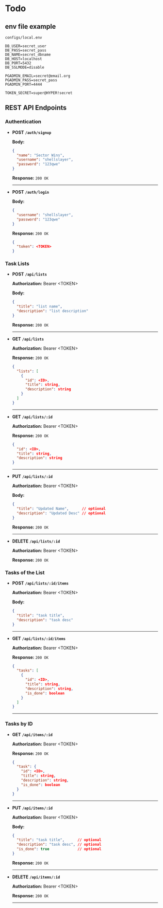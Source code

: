 # Todo

## env file example

`configs/local.env`

```
DB_USER=secret_user
DB_PASS=secret_pass
DB_NAME=secret_dbname
DB_HOST=localhost
DB_PORT=5432
DB_SSLMODE=disable

PGADMIN_EMAIL=secret@email.org
PGADMIN_PASS=secret_pass
PGADMIN_PORT=4444

TOKEN_SECRET=super@HYPER!secret
```


## REST API Endpoints

### Authentication

- **POST** **`/auth/signup`**

  **Body:**
  ```json
  {
    "name": "Sector Wins",
    "username": "shellslayer",
    "password": "123qwe"
  }
  ```
  **Response:** `200 OK`

  ---
- **POST** **`/auth/login`**

  **Body:**
  ```json
  {
    "username": "shellslayer",
    "password": "123qwe"
  }
  ```
  **Response:** `200 OK`
  ```json
  {
    "token": <TOKEN>
  }
  ```

### Task Lists

- **POST** **`/api/lists`**

  **Authorization:** Bearer \<TOKEN>

  **Body:**
  ```json
  {
    "title": "list name",
    "description": "list description"
  }
  ```
  **Response:** `200 OK`

  ---

- **GET** **`/api/lists`**

  **Authorization:** Bearer \<TOKEN>

  **Response:** `200 OK`
  ```json
  {
    "lists": [
      {
        "id": <ID>,
        "title": string,
        "description": string
      }
    ]
  }
  ```
  ---

- **GET** **`/api/lists/:id`**

  **Authorization:** Bearer \<TOKEN>

  **Response:** `200 OK`
  ```json
  {
    "id": <ID>,
    "title": string,
    "description": string
  }
  ```
  ---

- **PUT** **`/api/lists/:id`**

  **Authorization:** Bearer \<TOKEN>

  **Body:**
  ```json
  {
    "title": "Updated Name",      // optional
    "description": "Updated Desc" // optional
  }
  ```
  **Response:** `200 OK`

  ---

- **DELETE** **`/api/lists/:id`**

  **Authorization:** Bearer \<TOKEN>

  **Response:** `200 OK`

### Tasks of the List

- **POST** **`/api/lists/:id/items`**

  **Authorization:** Bearer \<TOKEN>

  **Body:**
  ```json
  {
    "title": "task title",
    "description": "task desc"
  }
  ```
  ---

- **GET** **`/api/lists/:id/items`**

  **Authorization:** Bearer \<TOKEN>

  **Response:** `200 OK`
  ```json
  {
    "tasks": [
      {
        "id": <ID>,
        "title": string,
        "description": string,
        "is_done": boolean
      }
    ]
  }
  ```
  ---

### Tasks by ID

- **GET** **`/api/items/:id`**

  **Authorization:** Bearer \<TOKEN>

  **Response:** `200 OK`
  ```json
  {
    "task": {
      "id": <ID>,
      "title": string,
      "description": string,
      "is_done": boolean
    }
  }
  ```
  ---

- **PUT** **`/api/items/:id`**

  **Authorization:** Bearer \<TOKEN>

  **Body:**
  ```json
  {
    "title": "task title",      // optional
    "description": "task desc", // optional
    "is_done": true             // optional
  }
  ```

  **Response:** `200 OK`

  ---

- **DELETE** **`/api/items/:id`**

  **Authorization:** Bearer \<TOKEN>

  **Response:** `200 OK`

  ---
